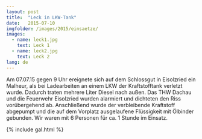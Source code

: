 ```yaml
---
layout: post
title:  "Leck in LKW-Tank"
date:   2015-07-10
imgfolder: /images/2015/einsaetze/
images:
  - name: leck1.jpg
    text: Leck 1
  - name: leck2.jpg
    text: Leck 2
lang: de
---
```


Am 07.07.15 gegen 9 Uhr ereignete sich auf dem Schlossgut in Eisolzried ein Malheur, als bei Ladearbeiten an einem LKW der Kraftstofftank verletzt wurde. Dadurch traten mehrere Liter Diesel nach außen. Das THW Dachau und die Feuerwehr Eisolzried wurden alarmiert und dichteten den Riss vorübergehend ab. Anschließend wurde der verbleibende Kraftstoff abgepumpt und die auf dem Vorplatz ausgelaufene Flüssigkeit mit Ölbinder gebunden. Wir waren mit 6 Personen für ca. 1 Stunde im Einsatz.

{% include gal.html %}

